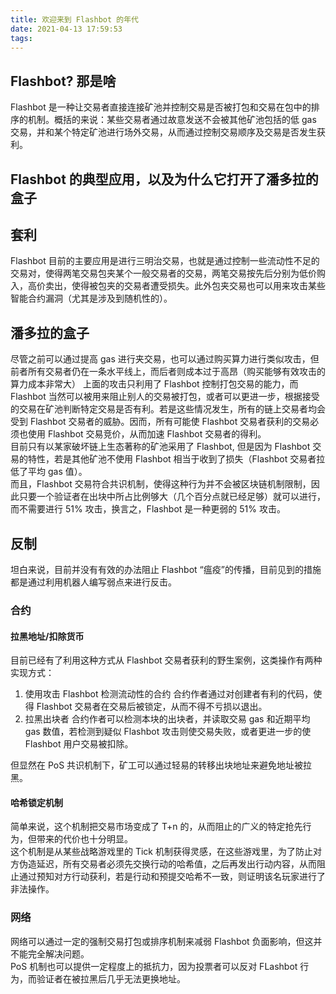 ```yaml
---
title: 欢迎来到 Flashbot 的年代
date: 2021-04-13 17:59:53
tags:
---
```


## Flashbot? 那是啥

Flashbot 是一种让交易者直接连接矿池并控制交易是否被打包和交易在包中的排序的机制。概括的来说：某些交易者通过故意发送不会被其他矿池包括的低 gas 交易，并和某个特定矿池进行场外交易，从而通过控制交易顺序及交易是否发生获利。

## Flashbot 的典型应用，以及为什么它打开了潘多拉的盒子

## 套利

Flashbot 目前的主要应用是进行三明治交易，也就是通过控制一些流动性不足的交易对，使得两笔交易包夹某个一般交易者的交易，两笔交易按先后分别为低价购入，高价卖出，使得被包夹的交易者遭受损失。此外包夹交易也可以用来攻击某些智能合约漏洞（尤其是涉及到随机性的）。

## 潘多拉的盒子

尽管之前可以通过提高 gas 进行夹交易，也可以通过购买算力进行类似攻击，但前者所有交易者仍在一条水平线上，而后者则成本过于高昂（购买能够有效攻击的算力成本非常大）
上面的攻击只利用了 Flashbot 控制打包交易的能力，而 Flashbot 当然可以被用来阻止别人的交易被打包，或者可以更进一步，根据接受的交易在矿池判断特定交易是否有利。若是这些情况发生，所有的链上交易者均会受到 Flashbot 交易者的威胁。因而，所有可能使 Flashbot 交易者获利的交易必须也使用 Flashbot 交易竞价，从而加速 Flashbot 交易者的得利。  
目前只有以某家破坏链上生态著称的矿池采用了 Flashbot, 但是因为 Flashbot 交易的特性，若是其他矿池不使用 Flashbot 相当于收到了损失（Flashbot 交易者拉低了平均 gas 值）。  
而且，Flashbot 交易符合共识机制，使得这种行为并不会被区块链机制限制，因此只要一个验证者在出块中所占比例够大（几个百分点就已经足够）就可以进行，而不需要进行 51% 攻击，换言之，Flashbot 是一种更弱的 51% 攻击。

## 反制

坦白来说，目前并没有有效的办法阻止 Flashbot “瘟疫”的传播，目前见到的措施都是通过利用机器人编写弱点来进行反击。

### 合约

#### 拉黑地址/扣除货币

目前已经有了利用这种方式从 Flashbot 交易者获利的野生案例，这类操作有两种实现方式：

1. 使用攻击 Flashbot 检测流动性的合约
    合约作者通过对创建者有利的代码，使得 Flashbot 交易者在交易后被锁定，从而不得不亏损以退出。
2. 拉黑出块者
    合约作者可以检测本块的出块者，并读取交易 gas 和近期平均 gas 数值，若检测到疑似 Flashbot 攻击则使交易失败，或者更进一步的使 Flashbot 用户交易被扣除。
  

但显然在 PoS 共识机制下，矿工可以通过轻易的转移出块地址来避免地址被拉黑。

#### 哈希锁定机制

简单来说，这个机制把交易市场变成了 T+n 的，从而阻止的广义的特定抢先行为，但带来的代价也十分明显。  
这个机制是从某些战略游戏里的 Tick 机制获得灵感，在这些游戏里，为了防止对方伪造延迟，所有交易者必须先交换行动的哈希值，之后再发出行动内容，从而阻止通过预知对方行动获利，若是行动和预提交哈希不一致，则证明该名玩家进行了非法操作。

### 网络

网络可以通过一定的强制交易打包或排序机制来减弱 Flashbot 负面影响，但这并不能完全解决问题。  
PoS 机制也可以提供一定程度上的抵抗力，因为投票者可以反对 FLashbot 行为，而验证者在被拉黑后几乎无法更换地址。

